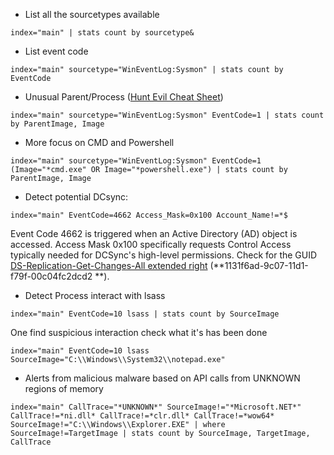 * List all the sourcetypes available
 ```
 index="main" | stats count by sourcetype&
 ```
* List event code
 ```
 index="main" sourcetype="WinEventLog:Sysmon" | stats count by EventCode
 ```
* Unusual Parent/Process ([Hunt Evil Cheat Sheet](https://sansorg.egnyte.com/dl/WFdH1hHnQI))
 ```
 index="main" sourcetype="WinEventLog:Sysmon" EventCode=1 | stats count by ParentImage, Image
 ```
  * More focus on CMD and Powershell
  ```
  index="main" sourcetype="WinEventLog:Sysmon" EventCode=1 (Image="*cmd.exe" OR Image="*powershell.exe") | stats count by ParentImage, Image
  ```
* Detect potential DCsync:
 ```
 index="main" EventCode=4662 Access_Mask=0x100 Account_Name!=*$
 ```
Event Code 4662 is triggered when an Active Directory (AD) object is accessed. Access Mask 0x100 specifically requests Control Access typically needed for DCSync's high-level permissions. 
Check for the GUID [DS-Replication-Get-Changes-All extended right](https://learn.microsoft.com/en-us/windows/win32/adschema/r-ds-replication-get-changes-all) (**1131f6ad-9c07-11d1-f79f-00c04fc2dcd2
**).

* Detect Process interact with lsass
 ```
 index="main" EventCode=10 lsass | stats count by SourceImage
 
 ```
  One find suspicious interaction check what it's has been done
 ```
 index="main" EventCode=10 lsass SourceImage="C:\\Windows\\System32\\notepad.exe"
 ```
* Alerts from malicious malware based on API calls from UNKNOWN regions of memory
 ```
 index="main" CallTrace="*UNKNOWN*" SourceImage!="*Microsoft.NET*" CallTrace!=*ni.dll* CallTrace!=*clr.dll* CallTrace!=*wow64* SourceImage!="C:\\Windows\\Explorer.EXE" | where SourceImage!=TargetImage | stats count by SourceImage, TargetImage, CallTrace
 ```

